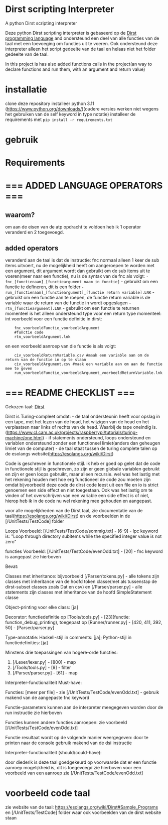 # Dirst scripting Interpreter

A python Dirst scripting interpreter

Deze python Dirst scripting interpreter is gebaseerd op de [Dirst programming language](https://esolangs.org/wiki/Dirst) and ondersteund een deel van alle functies van de taal met een toevoeging om functies uit te voeren.
Ook ondersteund deze interpreter alleen het script gedeelte van de taal en helaas niet het folder gedeelte van de taal.

In this project is has also added functions calls in the project(an way to declare functions and run them, with an argument and return value)

# installatie

clone deze repository
installeer python 3.11 (https://www.python.org/downloads/)(oudere versies werken niet wegens het gebruiken van de self keyword in type notatie)
installeer de requirements met ```pip install -r requirements.txt```

# gebruik

# Requirements

# === ADDED LANGUAGE OPERATORS ===
## waarom?
om aan de eisen van de atp opdracht te voldoen heb ik 1 operator veranderd en 2 toegevoegd.
## added operators
veranderd aan de taal is dat de instructie: fnc normaal alleen 1 keer de sub items uitvoert, nu de mogelijkheid heeft om aangeroepen te worden met een argument, dit argument wordt dan gebruikt om de sub items uit te voeren(meer naar een functie), nu is de syntax van de fnc als volgt:
```- fnc_[functienaam]_[functieargument naam in functie]``` - gebruikt om een functie te defineren, dit is een folder
```- run_[functienaam]_[functieargument]_[functie return variable].LNK``` - gebruikt om een functie aan te roepen, de functie return variable is de variable waar de return van de functie in wordt opgeslagen
```-rtn_[functieargument].LNK``` - gebruikt om een functie te returnen
momenteel is het alleen ondersteund type voor een return type momenteel: int
voorbeeld voor een functie definitie in dirst:
```
    fnc_voorbeeldFunctie_voorbeeldArgument
    #functie code
    rtn_voorbeeldArgument.lnk
```
en een voorbeeld aanroep van die functie is als volgt:
```
    civ_voorbeeldReturnVariable.csv #maak een variable aan om de return van de functie in op te slaan
    civ_voorbeeldArgument.csv #maak een variable aan om aan de functie mee te geven
    run_voorbeeldFunctie_voorbeeldArgument_voorbeeldReturnVariable.lnk
```

# === README CHECKLIST ===
Gekozen taal: [Dirst](https://esolangs.org/wiki/Dirst)

Dirst is Turing-compleet omdat: 
    - de taal ondersteunin heeft voor opslag in een tape, met het lezen van de head, het wijzigen van de head en het verplaatsen naar links of rechts van de head. Waarbij de tape oneindig is.(https://www.cl.cam.ac.uk/projects/raspberrypi/tutorials/turing-machine/one.html)
    - if statements ondersteund, loops ondersteund en variablen ondersteund zonder een functioneel limiet(anders dan geheugen limiet van de computer)
    - de taal staat tussen de turing complete talen op de esolangs website(https://esolangs.org/wiki/Dirst)

Code is geschreven in functionele stijl.
ik heb er goed op gelet dat de code in functionele stijl is geschreven, zo zijn er geen globale variablen gebruikt en zijn er geen loops gebruikt, maar alleen recursie.
wel was het lastig met het rekening houden met hoe erg functioneel de code zou moeten zijn omdat bijvoorbeeld deze code de dirst code leest uit een file en io is strict genoemen een side effect en niet toegestaan. Ook was het lastig om te vinden of het overschrijven van een variable een side effect is of niet, hierop heb ik in de code nu wel rekening mee gehouden en aangepast.

voor alle mogelijkheden van de Dirst taal, zie documentatie van de taal(https://esolangs.org/wiki/Dirst) en de voorbeelden in de [/UnitTests/TestCode] folder

Loops Voorbeeld: [/UnitTests/TestCode/sommig.txt] - [6-9] - lpc keyword is: "Loop through directory subitems while the specified integer value is not zero"

functies Voorbeeld: [/UnitTests/TestCode/evenOdd.txt] - [20] - fnc keyword is aangepast zie hierboven

Bevat:

Classes met inheritance: bijvoorbeeld [/Parser/tokens.py] - alle tokens zijn classes met inheritance van de hoofd token classe(met als tussenstap de dirst-subset classes zoals Dat en csv) en [/Parser/parser.py] - alle statements zijn classes met inheritance van de hoofd SimpleStatement classe

Object-printing voor elke class: [ja]

Decorator: functiedefinitie op [Tools/tools.py] - [23](functie: function_debug_printing), toegepast op [Runner/runner.py] - [420, 411, 392, 50] - [Parser/parser.py]

Type-annotatie: Haskell-stijl in comments: [ja]; Python-stijl in functiedefinities: [ja]

Minstens drie toepassingen van hogere-orde functies:

1. [/Lexer/lexer.py] - [800] - map
2. [/Tools/tools.py] - [9] - filter
3. [/Parser/parser.py] - [61] - map

Interpreter-functionaliteit Must-have:

Functies: [meer per file] - zie [/UnitTests/TestCode/evenOdd.txt] - gebruik makend van de aangepaste fnc keyword

Functie-parameters kunnen aan de interpreter meegegeven worden door de run instructie zie hierboven

Functies kunnen andere functies aanroepen: zie voorbeeld [/UnitTests/TestCode/evenOdd.txt]

Functie resultaat wordt op de volgende manier weergegeven: door te printen naar de console gebruik makend van de dsi instructie

Interpreter-functionaliteit (should/could-have):

door diederik is deze taal goedgekeurd op voorwaarde dat er een functie aanroep mogelijkheid is, dit is toegevoegd zie hierboven voor een voorbeeld van een aanroep zie [/UnitTests/TestCode/evenOdd.txt]

# voorbeeld code taal
zie website van de taal: https://esolangs.org/wiki/Dirst#Sample_Programs en [/UnitTests/TestCode] folder waar ook voorbeelden van de dirst website staan

